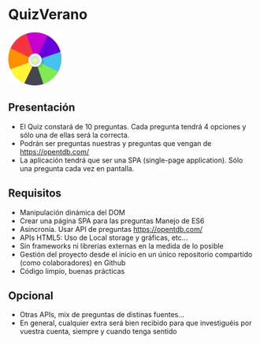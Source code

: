# QuizVerano
![Ruleta colores](/spinning-wheel-color.jpg)

## Presentación

- El Quiz constará de 10 preguntas. Cada pregunta tendrá 4 opciones y sólo una de ellas será la correcta.
- Podrán ser preguntas nuestras y preguntas que vengan de https://opentdb.com/
- La aplicación tendrá que ser una SPA (single-page application). Sólo una pregunta cada vez en pantalla.

## Requisitos
- Manipulación dinámica del DOM
- Crear una página SPA para las preguntas
Manejo de ES6
- Asincronía. Usar API de preguntas https://opentdb.com/
- APIs HTML5: Uso de Local storage y gráficas, etc...
- Sin frameworks ni librerias externas en la medida de lo posible
- Gestión del proyecto desde el inicio en un único repositorio compartido (como colaboradores) en Github
- Código limpio, buenas prácticas

## Opcional
- Otras APIs, mix de preguntas de distinas fuentes...
- En general, cualquier extra será bien recibido para que investiguéis por vuestra cuenta, siempre y cuando tenga sentido

